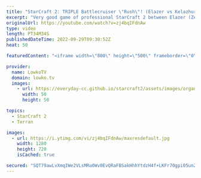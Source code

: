 ```yaml
---
title: "StarCraft 2: TRIPLE Battlecruiser \"Rush\"! (Elazer vs Kelazhur)"
excerpt: "Very good game of professional StarCraft 2 between Elazer (Zerg) and Kelazhur (Terran). In this Terran versus Zerg Kelazhur decides to go straight to playing Terran Mech after opening up with Battlecruisers.  Support my work on Patreon: https://www.patreon.com/lowkotv Become a YouTube member: https://lowko.tv/join"
originalUrl: https://youtube.com/watch?v=zj4bqIFdnAw
type: video
length: PT34M34S
publishedDateTime: 2022-09-29T09:30:52Z
heat: 50

featuredContent: "<iframe width=\"800\" height=\"500\" frameborder=\"0\" src=\"https://www.youtube.com/embed/zj4bqIFdnAw\" allow=\"accelerometer; autoplay; encrypted-media; gyroscope; picture-in-picture\" allowfullscreen></iframe>"

provider:
  name: LowkoTV
  domain: lowko.tv
  images:
    - url: https://everyday-cc.github.io/starcraft2/assets/images/organizations/lowko.tv-50x50.jpg
      width: 50
      height: 50

topics:
  - StarCraft 2
  - Terran

images:
  - url: https://i.ytimg.com/vi/zj4bqIFdnAw/maxresdefault.jpg
    width: 1280
    height: 720
    isCached: true

secured: "SQT79awLvXmqIWe2VLsMRu0Wv0EvQRaFBSakHhhYtdzH4f+LKFr70gpi05unZrZysnPH8mnS6HxgOjf7ontv+BxQxjmCFmxdhgWBaiqrSA3CZ2BSvi/qjmcM/1wBw8M1SMspoq9BSBSGQ1kw5jOBQOVRXwT33TaEBaeBcE/fHrmjW0UU/RwuZsAdPqJIQNJ1R0ZnmiS8aa5AYHvkXzUFqRdixZDeQzEqIx1+yH/EmPCV7u0JMeKssyNIM/Im1wFEttQrWundy0qSlh0M95aJV2SzKaV5Mn8uR+VyMERE4py9aHjqlimGP1HzhAdQlLCQVNaRJL5CoSm/cDjK/07oh4gJHyJ6wUJf8oe7uCvgabAIyab6zRqK2JdbPKloRtL1TRDwICfQ1fVLLEKEOilDH1GO4XNdab+qAeDW1PwBpTs=;r84o1pOjJF3FHTG7pB3Byw=="
---
```


